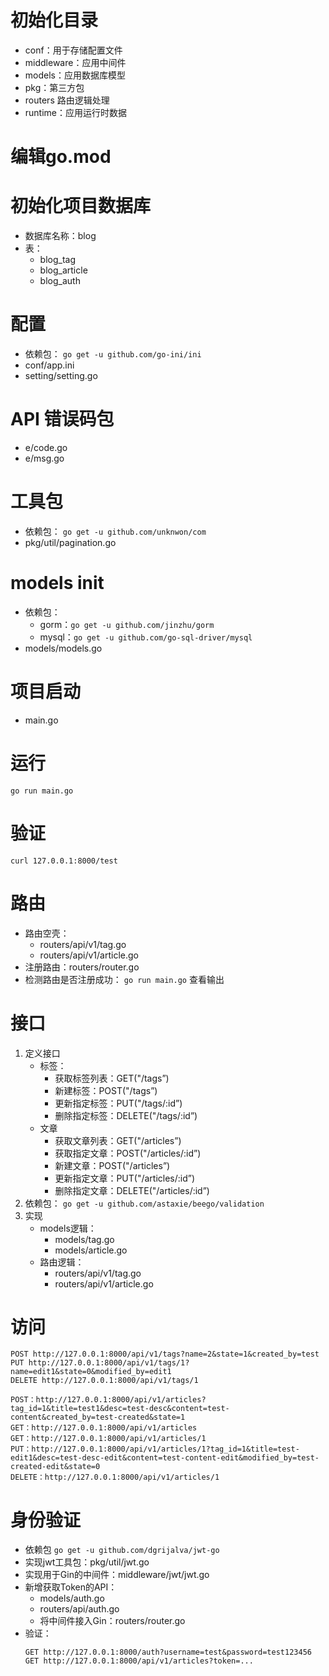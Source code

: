 # 初始化目录
  + conf：用于存储配置文件
  + middleware：应用中间件
  + models：应用数据库模型
  + pkg：第三方包
  + routers 路由逻辑处理
  + runtime：应用运行时数据

# 编辑go.mod

# 初始化项目数据库
  + 数据库名称：blog
  + 表：
    - blog_tag
    - blog_article
    - blog_auth

# 配置
  + 依赖包：
    ```go get -u github.com/go-ini/ini```
  + conf/app.ini
  + setting/setting.go

# API 错误码包
  + e/code.go
  + e/msg.go

# 工具包
  + 依赖包：
    ```go get -u github.com/unknwon/com```
  + pkg/util/pagination.go

# models init
  + 依赖包：
    - gorm：```go get -u github.com/jinzhu/gorm```
    - mysql：```go get -u github.com/go-sql-driver/mysql```
  + models/models.go

# 项目启动
  + main.go

# 运行
  ```go run main.go```

# 验证
  ```curl 127.0.0.1:8000/test```

# 路由
  + 路由空壳：
    - routers/api/v1/tag.go
    - routers/api/v1/article.go
  + 注册路由：routers/router.go
  + 检测路由是否注册成功：
    ```go run main.go```  查看输出

# 接口
  1. 定义接口
     + 标签：
       - 获取标签列表：GET("/tags”)
       - 新建标签：POST("/tags”)
       - 更新指定标签：PUT("/tags/:id”)
       - 删除指定标签：DELETE("/tags/:id”)
     + 文章
       - 获取文章列表：GET("/articles”)
       - 获取指定文章：POST("/articles/:id”)
       - 新建文章：POST("/articles”)
       - 更新指定文章：PUT("/articles/:id”)
       - 删除指定文章：DELETE("/articles/:id”)
  2. 依赖包：
     ```go get -u github.com/astaxie/beego/validation```
  3. 实现
     + models逻辑：
       - models/tag.go
       - models/article.go
     + 路由逻辑：
       - routers/api/v1/tag.go
       - routers/api/v1/article.go

# 访问
  ```
  POST http://127.0.0.1:8000/api/v1/tags?name=2&state=1&created_by=test
  PUT http://127.0.0.1:8000/api/v1/tags/1?name=edit1&state=0&modified_by=edit1
  DELETE http://127.0.0.1:8000/api/v1/tags/1

  POST：http://127.0.0.1:8000/api/v1/articles?tag_id=1&title=test1&desc=test-desc&content=test-content&created_by=test-created&state=1
  GET：http://127.0.0.1:8000/api/v1/articles
  GET：http://127.0.0.1:8000/api/v1/articles/1
  PUT：http://127.0.0.1:8000/api/v1/articles/1?tag_id=1&title=test-edit1&desc=test-desc-edit&content=test-content-edit&modified_by=test-created-edit&state=0
  DELETE：http://127.0.0.1:8000/api/v1/articles/1
  ```

# 身份验证
  + 依赖包
    ```go get -u github.com/dgrijalva/jwt-go```
  + 实现jwt工具包：pkg/util/jwt.go
  + 实现用于Gin的中间件：middleware/jwt/jwt.go
  + 新增获取Token的API：
    - models/auth.go
    - routers/api/auth.go
    - 将中间件接入Gin：routers/router.go
  + 验证：
    ```
    GET http://127.0.0.1:8000/auth?username=test&password=test123456
    GET http://127.0.0.1:8000/api/v1/articles?token=...
    ```